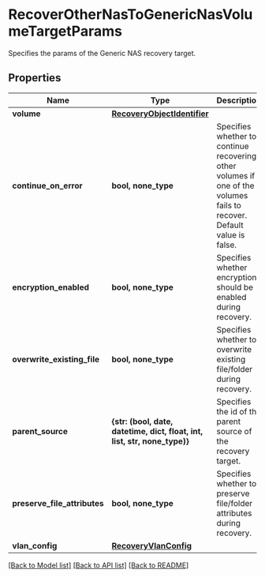 # RecoverOtherNasToGenericNasVolumeTargetParams

Specifies the params of the Generic NAS recovery target.

## Properties
Name | Type | Description | Notes
------------ | ------------- | ------------- | -------------
**volume** | [**RecoveryObjectIdentifier**](RecoveryObjectIdentifier.md) |  | 
**continue_on_error** | **bool, none_type** | Specifies whether to continue recovering other volumes if one of the volumes fails to recover. Default value is false. | [optional] 
**encryption_enabled** | **bool, none_type** | Specifies whether encryption should be enabled during recovery. | [optional] 
**overwrite_existing_file** | **bool, none_type** | Specifies whether to overwrite existing file/folder during recovery. | [optional] 
**parent_source** | **{str: (bool, date, datetime, dict, float, int, list, str, none_type)}** | Specifies the id of the parent source of the recovery target. | [optional] 
**preserve_file_attributes** | **bool, none_type** | Specifies whether to preserve file/folder attributes during recovery. | [optional] 
**vlan_config** | [**RecoveryVlanConfig**](RecoveryVlanConfig.md) |  | [optional] 

[[Back to Model list]](../README.md#documentation-for-models) [[Back to API list]](../README.md#documentation-for-api-endpoints) [[Back to README]](../README.md)


